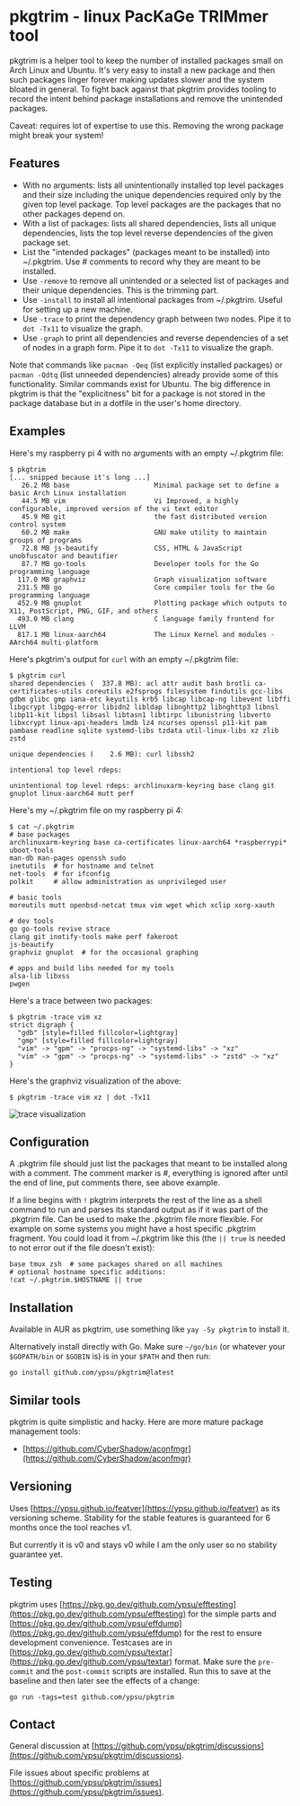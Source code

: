# pkgtrim - linux PacKaGe TRIMmer tool

pkgtrim is a helper tool to keep the number of installed packages small on Arch Linux and Ubuntu.
It's very easy to install a new package and then such packages linger forever making updates slower and the system bloated in general.
To fight back against that pkgtrim provides tooling to record the intent behind package installations and remove the unintended packages.

Caveat: requires lot of expertise to use this.
Removing the wrong package might break your system!

## Features

- With no arguments: lists all unintentionally installed top level packages and their size including the unique dependencies required only by the given top level package.
  Top level packages are the packages that no other packages depend on.
- With a list of packages: lists all shared dependencies, lists all unique dependencies, lists the top level reverse dependencies of the given package set.
- List the "intended packages" (packages meant to be installed) into ~/.pkgtrim.
  Use # comments to record why they are meant to be installed.
- Use `-remove` to remove all unintended or a selected list of packages and their unique dependencies.
  This is the trimming part.
- Use `-install` to install all intentional packages from ~/.pkgtrim.
  Useful for setting up a new machine.
- Use `-trace` to print the dependency graph between two nodes.
  Pipe it to `dot -Tx11` to visualize the graph.
- Use `-graph` to print all dependencies and reverse dependencies of a set of nodes in a graph form.
  Pipe it to `dot -Tx11` to visualize the graph.

Note that commands like `pacman -Qeq` (list explicitly installed packages) or `pacman -Qdtq` (list unneeded dependencies) already provide some of this functionality.
Similar commands exist for Ubuntu.
The big difference in pkgtrim is that the "explicitness" bit for a package is not stored in the package database but in a dotfile in the user's home directory.

## Examples

Here's my raspberry pi 4 with no arguments with an empty ~/.pkgtrim file:

```
$ pkgtrim
[... snipped because it's long ...]
   26.2 MB base                     Minimal package set to define a basic Arch Linux installation
   44.5 MB vim                      Vi Improved, a highly configurable, improved version of the vi text editor
   45.9 MB git                      the fast distributed version control system
   60.2 MB make                     GNU make utility to maintain groups of programs
   72.8 MB js-beautify              CSS, HTML & JavaScript unobfuscator and beautifier
   87.7 MB go-tools                 Developer tools for the Go programming language
  117.0 MB graphviz                 Graph visualization software
  231.5 MB go                       Core compiler tools for the Go programming language
  452.9 MB gnuplot                  Plotting package which outputs to X11, PostScript, PNG, GIF, and others
  493.0 MB clang                    C language family frontend for LLVM
  817.1 MB linux-aarch64            The Linux Kernel and modules - AArch64 multi-platform
```

Here's pkgtrim's output for `curl` with an empty ~/.pkgtrim file:

```
$ pkgtrim curl
shared dependencies (  337.8 MB): acl attr audit bash brotli ca-certificates-utils coreutils e2fsprogs filesystem findutils gcc-libs gdbm glibc gmp iana-etc keyutils krb5 libcap libcap-ng libevent libffi libgcrypt libgpg-error libidn2 libldap libnghttp2 libnghttp3 libnsl libp11-kit libpsl libsasl libtasn1 libtirpc libunistring libverto libxcrypt linux-api-headers lmdb lz4 ncurses openssl p11-kit pam pambase readline sqlite systemd-libs tzdata util-linux-libs xz zlib zstd

unique dependencies (    2.6 MB): curl libssh2

intentional top level rdeps:

unintentional top level rdeps: archlinuxarm-keyring base clang git gnuplot linux-aarch64 mutt perf
```

Here's my ~/.pkgtrim file on my raspberry pi 4:

```
$ cat ~/.pkgtrim
# base packages
archlinuxarm-keyring base ca-certificates linux-aarch64 *raspberrypi* uboot-tools
man-db man-pages openssh sudo
inetutils  # for hostname and telnet
net-tools  # for ifconfig
polkit     # allow administration as unprivileged user

# basic tools
moreutils mutt openbsd-netcat tmux vim wget which xclip xorg-xauth

# dev tools
go go-tools revive strace
clang git inotify-tools make perf fakeroot
js-beautify
graphviz gnuplot  # for the occasional graphing

# apps and build libs needed for my tools
alsa-lib libxss
pwgen
```

Here's a trace between two packages:

```
$ pkgtrim -trace vim xz
strict digraph {
  "gdb" [style=filled fillcolor=lightgray]
  "gmp" [style=filled fillcolor=lightgray]
  "vim" -> "gpm" -> "procps-ng" -> "systemd-libs" -> "xz"
  "vim" -> "gpm" -> "procps-ng" -> "systemd-libs" -> "zstd" -> "xz"
}
```

Here's the graphviz visualization of the above:

```
$ pkgtrim -trace vim xz | dot -Tx11
```

![trace visualization](trace.png)

## Configuration

A .pkgtrim file should just list the packages that meant to be installed along with a comment.
The comment marker is #, everything is ignored after until the end of line, put comments there, see above example.

If a line begins with `!` pkgtrim interprets the rest of the line as a shell command to run and parses its standard output as if it was part of the .pkgtrim file.
Can be used to make the .pkgtrim file more flexible.
For example on some systems you might have a host specific .pkgtrim fragment.
You could load it from ~/.pkgtrim like this (the `|| true` is needed to not error out if the file doesn't exist):

```
base tmux zsh  # some packages shared on all machines
# optional hostname specific additions:
!cat ~/.pkgtrim.$HOSTNAME || true
```

## Installation

Available in AUR as pkgtrim, use something like `yay -Sy pkgtrim` to install it.

Alternatively install directly with Go.
Make sure `~/go/bin` (or whatever your `$GOPATH/bin` or `$GOBIN` is) is in your `$PATH` and then run:

```
go install github.com/ypsu/pkgtrim@latest
```

## Similar tools

pkgtrim is quite simplistic and hacky.
Here are more mature package management tools:

- [https://github.com/CyberShadow/aconfmgr](https://github.com/CyberShadow/aconfmgr)

## Versioning

Uses [https://ypsu.github.io/featver](https://ypsu.github.io/featver) as its versioning scheme.
Stability for the stable features is guaranteed for 6 months once the tool reaches v1.

But currently it is v0 and stays v0 while I am the only user so no stability guarantee yet.

## Testing

pkgtrim uses [https://pkg.go.dev/github.com/ypsu/efftesting](https://pkg.go.dev/github.com/ypsu/efftesting) for the simple parts and [https://pkg.go.dev/github.com/ypsu/effdump](https://pkg.go.dev/github.com/ypsu/effdump) for the rest to ensure development convenience.
Testcases are in [https://pkg.go.dev/github.com/ypsu/textar](https://pkg.go.dev/github.com/ypsu/textar) format.
Make sure the `pre-commit` and the `post-commit` scripts are installed.
Run this to save at the baseline and then later see the effects of a change:

```
go run -tags=test github.com/ypsu/pkgtrim
```

## Contact

General discussion at [https://github.com/ypsu/pkgtrim/discussions](https://github.com/ypsu/pkgtrim/discussions).

File issues about specific problems at [https://github.com/ypsu/pkgtrim/issues](https://github.com/ypsu/pkgtrim/issues).
